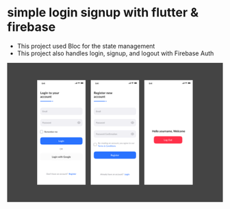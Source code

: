 # simple login signup with flutter & firebase

- This project used Bloc for the state management
- This project also handles login, signup, and logout with Firebase Auth

![](/assets/images/readme.png)
